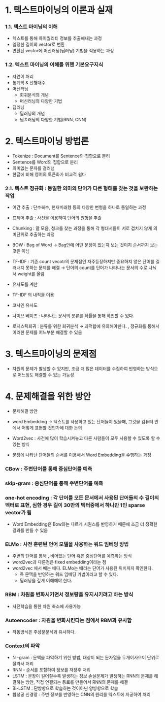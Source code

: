 # 1. 텍스트마이닝의 이론과 실재

### 1.1. 텍스트 마이닝의 이해

- 텍스트를 통해 하이퀄리티 정보를 추출해내는 과정
- 일정한 길이의 vector로 변환
- 변환된 vector에 머신러닝(딥러닝) 기법을 적용하는 과정

### 1.2. 텍스트 마이닝의 이해를 위핸 기본요구지식

- 자연어 처리
- 통계학 & 선형대수
- 머신러닝
    - 회귀분석의 개념
    - 머신러닝의 다양한 기법
- 딥러닝
    - 딥러닝의 개념
    - 딥ㅈ러닝의 다양한 기법(RNN, CNN)

# 2. 텍스트마이닝 방법론

- Tokenize : Document를 Sentence의 집합으로 분리
- Sentence를 Word의 집합으로 분리
- 의미없는 문자를 걸러냄
- 한글에 비해 영어의 토큰화가 비교적 쉽다

### 2.1. 텍스트 정규화 : 동일한 의미의 단어가 다른 형태를 갖는 것을 보완하는 작업

- 어간 추출 : 단수복수, 현재미래형 등의 다양한 변형을 하나로 통일하는 과정
- 표제어 추출 : 사전을 이용하여 단어의 원형을 추출

- Chunking : 말 모음, 청크를 찾는 과정을 통해 각 형태서들이 서로 겹치지 않게 의미단위로 추출하는 과정

- BOW : Bag of Word → Bag안에 어떤 문장이 있는지 보는 것이지 순서까지 보는 것은 아님

- TF-IDF : 기존 count vecotr의 문제점인 자주등장하지만 중요하지 않은 단어를 걸러내지 못하는 문제를 해결 → 단어의 count를 단어가 나타나는 문서의 수로 나눠서 weight를 올림

- 유사도를 계산

- TF-IDF 의 내적을 이용

- 코사인 유사도

- 나이브 베이즈 : 나타나는 문서의 분류를 확률을 통해 확인할 수 있다.

- 로지스틱회귀 : 분류를 위한 회귀분석 → 과적합에 유의해야한다. , 정규화를 통해서 이러한 문제를 어느부분 해결할 수 있음

# 3. 텍스트마이닝의 문제점

- 차원의 문제가 발생할 수 있지만, 조금 더 많은 데이터를 수집하여 반영하는 방식으로 어느정도 해결할 수 있는 가능성

# 4. 문제해결을 위한 방안

- 문제해결 방안

- word Embedding → 텍스트를 사용하고 있는 단어들이 있을때, 그것을 컴퓨터 안에서 어떻게 표현할 것인가에 대한 논의

- Word2vec : 사전에 많이 학습시켜놓고 다른 사람들이 모두 사용할 수 있도록 할 수 있는 방식

- 문장에 나타난 단어들의 순서를 이용해서 Word Embedding을 수행하는 과정

### CBow : 주변단어를 통해 중심단어를 예측

### skip-gram : 중심단어를 통해 주변단어를 예측

### one-hot encoding : 각 단어를 모든 문서에서 사용된 단어들의 수 길이의 벡터로 표현, 심한 경우 길이 30만의 벡터중에서 하나만 1인 sparse vector가 됨

- Word Embedding은 Bow와는 다르게 시퀀스를 반영하기 때문에 조금 더 정확한 결과를 만들 수 있음

### ELMo : 사전 훈련된 언어 모델을 사용하는 워드 임베딩 방법

- 주변의 단어를 통해 , 비어있는 단어 혹은 중심단어를 예측하는 방식
- word2vec과 다른점은 fixed embedding이라는 점
- word2vec 에서 배는 배다. ELMo는 배라는 단어가 사용된 위치까지 확인한다.
    - 즉 문맥을 반영하는 워드 임베딩 기법이라고 할 수 있다.
    - 딥러닝을 깊게 이해해야 한다.

### RBM : 차원을 변화시키면서 정보량을 유지시키려고 하는 방식

- 사전학습을 통한 차원 축소에 사용가능

### Autoencoder : 차원을 변화시킨다는 점에서 RBM과 유사함

- 작동방식은 주성분분석과 유사하다.

### Context의 파악

- N -gram : 문맥을 파악하기 위한 방법, 대상이 되는 문자열을 두개이사으이 단위로 잘라서 처리
- RNN - 순서를 포함하여 정보를 저장후 처리
- LSTM : 문장이 길어질수록 발생하는 정보 손실문제가 발생하는 RNN의 문제를 해결하는 방안, 직접 연결되는 통로를 만들어서 RNN의 문제를 해결
- Bi-LSTM : 단방향으로 학습하는 것이아닌 양뱡향으로 학습
- 합성공 신경망 : 주변 정보를 반영하는 CNN의 원리를 텍스트에 저공하여 처리
